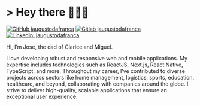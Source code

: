 # > Hey there 👨🏻‍💻

<!-- Shields -->

[![GitHub jaugustodafranca](https://img.shields.io/github/followers/jaugustodafranca?label=follow&style=social)][2]
[![Gitlab jaugustodafranca](<https://img.shields.io/badge/-jaugustodafranca-rgb(252%20163%2038)?style=flat-square&logo=Gitlab&logoColor=white&link=https://gitlab.com/j.franca>)][1]
[![Linkedin: jaugustodafranca](https://img.shields.io/badge/-jaugustodafranca-blue?style=flat-square&logo=Linkedin&logoColor=white&link=https://www.linkedin.com/in/jaugustodafranca/)][3]

Hi, I’m José, the dad of Clarice and Miguel.

I love developing robust and responsive web and mobile applications. My expertise includes technologies such as ReactJS, Next.js, React Native, TypeScript, and more. Throughout my career, I’ve contributed to diverse projects across sectors like home management, logistics, sports, education, healthcare, and beyond, collaborating with companies around the globe. I strive to deliver high-quality, scalable applications that ensure an exceptional user experience.

<!-- Links -->

[1]: https://gitlab.com/j.franca
[2]: https://github.com/jaugustodafranca
[3]: https://www.linkedin.com/in/jaugustodafranca/
